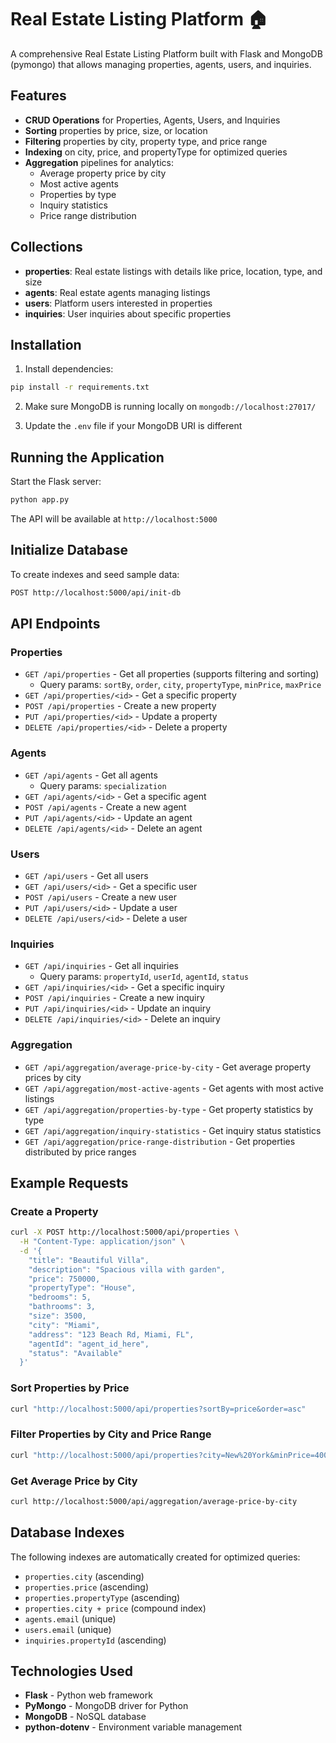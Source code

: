 # Real Estate Listing Platform 🏠

A comprehensive Real Estate Listing Platform built with Flask and MongoDB (pymongo) that allows managing properties, agents, users, and inquiries.

## Features

- **CRUD Operations** for Properties, Agents, Users, and Inquiries
- **Sorting** properties by price, size, or location
- **Filtering** properties by city, property type, and price range
- **Indexing** on city, price, and propertyType for optimized queries
- **Aggregation** pipelines for analytics:
  - Average property price by city
  - Most active agents
  - Properties by type
  - Inquiry statistics
  - Price range distribution

## Collections

- **properties**: Real estate listings with details like price, location, type, and size
- **agents**: Real estate agents managing listings
- **users**: Platform users interested in properties
- **inquiries**: User inquiries about specific properties

## Installation

1. Install dependencies:
```bash
pip install -r requirements.txt
```

2. Make sure MongoDB is running locally on `mongodb://localhost:27017/`

3. Update the `.env` file if your MongoDB URI is different

## Running the Application

Start the Flask server:
```bash
python app.py
```

The API will be available at `http://localhost:5000`

## Initialize Database

To create indexes and seed sample data:
```bash
POST http://localhost:5000/api/init-db
```

## API Endpoints

### Properties

- `GET /api/properties` - Get all properties (supports filtering and sorting)
  - Query params: `sortBy`, `order`, `city`, `propertyType`, `minPrice`, `maxPrice`
- `GET /api/properties/<id>` - Get a specific property
- `POST /api/properties` - Create a new property
- `PUT /api/properties/<id>` - Update a property
- `DELETE /api/properties/<id>` - Delete a property

### Agents

- `GET /api/agents` - Get all agents
  - Query params: `specialization`
- `GET /api/agents/<id>` - Get a specific agent
- `POST /api/agents` - Create a new agent
- `PUT /api/agents/<id>` - Update an agent
- `DELETE /api/agents/<id>` - Delete an agent

### Users

- `GET /api/users` - Get all users
- `GET /api/users/<id>` - Get a specific user
- `POST /api/users` - Create a new user
- `PUT /api/users/<id>` - Update a user
- `DELETE /api/users/<id>` - Delete a user

### Inquiries

- `GET /api/inquiries` - Get all inquiries
  - Query params: `propertyId`, `userId`, `agentId`, `status`
- `GET /api/inquiries/<id>` - Get a specific inquiry
- `POST /api/inquiries` - Create a new inquiry
- `PUT /api/inquiries/<id>` - Update an inquiry
- `DELETE /api/inquiries/<id>` - Delete an inquiry

### Aggregation

- `GET /api/aggregation/average-price-by-city` - Get average property prices by city
- `GET /api/aggregation/most-active-agents` - Get agents with most active listings
- `GET /api/aggregation/properties-by-type` - Get property statistics by type
- `GET /api/aggregation/inquiry-statistics` - Get inquiry status statistics
- `GET /api/aggregation/price-range-distribution` - Get properties distributed by price ranges

## Example Requests

### Create a Property
```bash
curl -X POST http://localhost:5000/api/properties \
  -H "Content-Type: application/json" \
  -d '{
    "title": "Beautiful Villa",
    "description": "Spacious villa with garden",
    "price": 750000,
    "propertyType": "House",
    "bedrooms": 5,
    "bathrooms": 3,
    "size": 3500,
    "city": "Miami",
    "address": "123 Beach Rd, Miami, FL",
    "agentId": "agent_id_here",
    "status": "Available"
  }'
```

### Sort Properties by Price
```bash
curl "http://localhost:5000/api/properties?sortBy=price&order=asc"
```

### Filter Properties by City and Price Range
```bash
curl "http://localhost:5000/api/properties?city=New%20York&minPrice=400000&maxPrice=800000"
```

### Get Average Price by City
```bash
curl http://localhost:5000/api/aggregation/average-price-by-city
```

## Database Indexes

The following indexes are automatically created for optimized queries:

- `properties.city` (ascending)
- `properties.price` (ascending)
- `properties.propertyType` (ascending)
- `properties.city + price` (compound index)
- `agents.email` (unique)
- `users.email` (unique)
- `inquiries.propertyId` (ascending)

## Technologies Used

- **Flask** - Python web framework
- **PyMongo** - MongoDB driver for Python
- **MongoDB** - NoSQL database
- **python-dotenv** - Environment variable management
